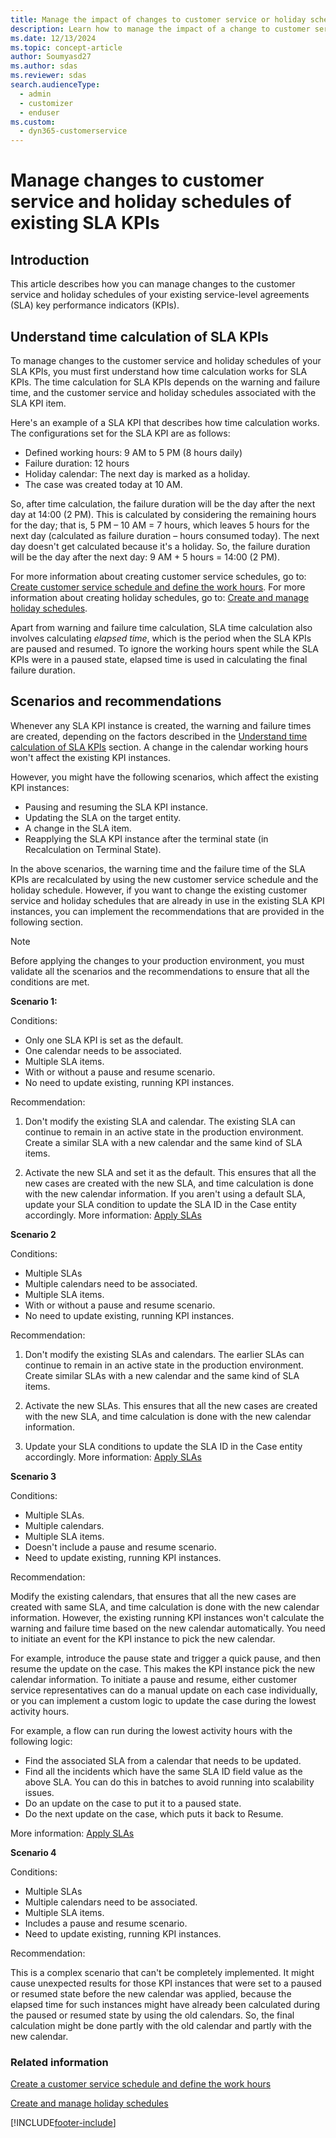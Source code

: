 ```yaml
---
title: Manage the impact of changes to customer service or holiday schedules of SLA KPIs.
description: Learn how to manage the impact of a change to customer service or holiday schedules in Dynamics 365 Customer Service.
ms.date: 12/13/2024
ms.topic: concept-article
author: Soumyasd27
ms.author: sdas
ms.reviewer: sdas
search.audienceType: 
  - admin
  - customizer
  - enduser
ms.custom: 
  - dyn365-customerservice
---
```


# Manage changes to customer service and holiday schedules of existing SLA KPIs

## Introduction

This article describes how you can manage changes to the customer service and holiday schedules of your existing service-level agreements (SLA) key performance indicators (KPIs).

## Understand time calculation of SLA KPIs

To manage changes to the customer service and holiday schedules of your SLA KPIs, you must first understand how time calculation works for SLA KPIs. The time calculation for SLA KPIs depends on the warning and failure time, and the customer service and holiday schedules associated with the SLA KPI item. 

Here's an example of a SLA KPI that describes how time calculation works. The configurations set for the SLA KPI are as follows:
- Defined working hours: 9 AM to 5 PM (8 hours daily)
- Failure duration: 12 hours
- Holiday calendar: The next day is marked as a holiday.
- The case was created today at 10 AM.

So, after time calculation, the failure duration will be the day after the next day at 14:00 (2 PM). This is calculated by considering the remaining hours for the day; that is, 5 PM – 10 AM = 7 hours, which leaves 5 hours for the next day (calculated as failure duration – hours consumed today). The next day doesn't get calculated because it's a holiday. So, the failure duration will be the day after the next day: 9 AM + 5 hours = 14:00 (2 PM).

For more information about creating customer service schedules, go to: [Create customer service schedule and define the work hours](create-customer-service-schedule-define-work-hours.md#create-customer-service-schedule-and-define-the-work-hours). For more information about creating holiday schedules, go to: [Create and manage holiday schedules](set-up-holiday-schedule.md#create-and-manage-holiday-schedules).

Apart from warning and failure time calculation, SLA time calculation also involves calculating *elapsed time*, which is the period when the SLA KPIs are paused and resumed. To ignore the working hours spent while the SLA KPIs were in a paused state, elapsed time is used in calculating the final failure duration.

## Scenarios and recommendations

Whenever any SLA KPI instance is created, the warning and failure times are created, depending on the factors described in the [Understand time calculation of SLA KPIs](#understand-time-calculation-of-sla-kpis) section. A change in the calendar working hours won't affect the existing KPI instances.

However, you might have the following scenarios, which affect the existing KPI instances:

- Pausing and resuming the SLA KPI instance.
- Updating the SLA on the target entity.
- A change in the SLA item.
- Reapplying the SLA KPI instance after the terminal state (in Recalculation on Terminal State).

In the above scenarios, the warning time and the failure time of the SLA KPIs are recalculated by using the new customer service schedule and the holiday schedule. However, if you want to change the existing customer service and holiday schedules that are already in use in the existing SLA KPI instances, you can implement the recommendations that are provided in the following section.  

> [!NOTE]
> Before applying the changes to your production environment, you must validate all the scenarios and the recommendations to ensure that all the conditions are met.

**Scenario 1:**

Conditions: 

- Only one SLA KPI is set as the default.
-	One calendar needs to be associated.
-	Multiple SLA items.
-	With or without a pause and resume scenario.
-	No need to update existing, running KPI instances.

Recommendation:
 
1. Don't modify the existing SLA and calendar. The existing SLA can continue to remain in an active state in the production environment. Create a similar SLA with a new calendar and the same kind of SLA items.

1. Activate the new SLA and set it as the default. This ensures that all the new cases are created with the new SLA, and time calculation is done with the new calendar information. If you aren't using a default SLA, update your SLA condition to update the SLA ID in the Case entity accordingly. More information: [Apply SLAs](apply-slas.md#apply-slas)

**Scenario 2**

Conditions: 

- Multiple SLAs
- Multiple calendars need to be associated.
- Multiple SLA items.
- With or without a pause and resume scenario.
- No need to update existing, running KPI instances.

Recommendation:

1. Don't modify the existing SLAs and calendars. The earlier SLAs can continue to remain in an active state in the production environment. Create similar SLAs with a new calendar and the same kind of SLA items.

1. Activate the new SLAs. This ensures that all the new cases are created with the new SLA, and time calculation is done with the new calendar information.

1. Update your SLA conditions to update the SLA ID in the Case entity accordingly. More information: [Apply SLAs](apply-slas.md#apply-slas)

**Scenario 3**

Conditions: 

- Multiple SLAs.
- Multiple calendars.
- Multiple SLA items.
- Doesn't include a pause and resume scenario.
- Need to update existing, running KPI instances.

Recommendation:

Modify the existing calendars, that ensures that all the new cases are created with same SLA, and time calculation is done with the new calendar information. However, the existing running KPI instances won't calculate the warning and failure time based on the new calendar automatically. You need to initiate an event for the KPI instance to pick the new calendar.

For example, introduce the pause state and trigger a quick pause, and then resume the update on the case. This makes the KPI instance pick the new calendar information. To initiate a pause and resume, either customer service representatives can do a manual update on each case individually, or you can implement a custom logic to update the case during the lowest activity hours.

For example, a flow can run during the lowest activity hours with the following logic:

- Find the associated SLA from a calendar that needs to be updated.
- Find all the incidents which have the same SLA ID field value as the above SLA. You can do this in batches to avoid running into scalability issues.
- Do an update on the case to put it to a paused state.
- Do the next update on the case, which puts it back to Resume.

More information: [Apply SLAs](apply-slas.md#apply-slas)

**Scenario 4**

Conditions:
 
- Multiple SLAs
- Multiple calendars need to be associated.
- Multiple SLA items.
- Includes a pause and resume scenario.
- Need to update existing, running KPI instances.

Recommendation:

This is a complex scenario that can't be completely implemented. It might cause unexpected results for those KPI instances that were set to a paused or resumed state before the new calendar was applied, because the elapsed time for such instances might have already been calculated during the paused or resumed state by using the old calendars. So, the final calculation might be done partly with the old calendar and partly with the new calendar.

### Related information

[Create a customer service schedule and define the work hours](create-customer-service-schedule-define-work-hours.md)  

[Create and manage holiday schedules](set-up-holiday-schedule.md#create-and-manage-holiday-schedules)


[!INCLUDE[footer-include](../../includes/footer-banner.md)]
